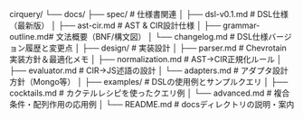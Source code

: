 cirquery/
└── docs/
    ├── spec/                 # 仕様書関連
    │   ├── dsl-v0.1.md       # DSL仕様（最新版）
    │   ├── ast-cir.md        # AST & CIR設計仕様
    │   ├── grammar-outline.md# 文法概要（BNF/構文図）
    │   └── changelog.md      # DSL仕様バージョン履歴と変更点
    │
    ├── design/               # 実装設計
    │   ├── parser.md         # Chevrotain実装方針＆最適化メモ
    │   ├── normalization.md  # AST→CIR正規化ルール
    │   ├── evaluator.md      # CIR→JS述語の設計
    │   └── adapters.md       # アダプタ設計方針（Mongo等）
    │
    ├── examples/             # DSLの使用例とサンプルクエリ
    │   ├── cocktails.md      # カクテルレシピを使ったクエリ例
    │   └── advanced.md       # 複合条件・配列作用の応用例
    │
    └── README.md             # docsディレクトリの説明・案内